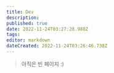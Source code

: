 ```yaml
---
title: Dev
description: 
published: true
date: 2022-11-24T03:27:28.988Z
tags: 
editor: markdown
dateCreated: 2022-11-24T03:26:46.738Z
---
```


> 아직은 빈 페이지 :)